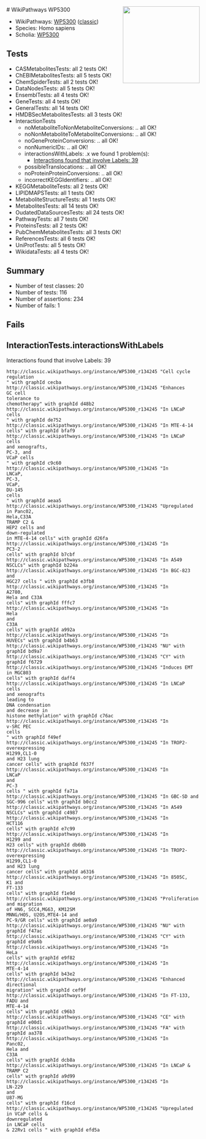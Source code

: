 <img style="float: right; width: 200px" src="https://upload.wikimedia.org/wikipedia/commons/thumb/8/83/Wplogo_with_text_500.png/640px-Wplogo_with_text_500.png" />
# WikiPathways WP5300

* WikiPathways: [WP5300](https://wikipathways.org/pathways/WP5300) ([classic](https://classic.wikipathways.org/instance/WP5300))
* Species: Homo sapiens
* Scholia: [WP5300](https://scholia.toolforge.org/wikipathways/WP5300)
## Tests
* CASMetabolitesTests: all 2 tests OK!
* ChEBIMetabolitesTests: all 5 tests OK!
* ChemSpiderTests: all 2 tests OK!
* DataNodesTests: all 5 tests OK!
* EnsemblTests: all 4 tests OK!
* GeneTests: all 4 tests OK!
* GeneralTests: all 14 tests OK!
* HMDBSecMetabolitesTests: all 3 tests OK!
* InteractionTests
    * noMetaboliteToNonMetaboliteConversions: .. all OK!
    * noNonMetaboliteToMetaboliteConversions: .. all OK!
    * noGeneProteinConversions: .. all OK!
    * nonNumericIDs: .. all OK!
    * interactionsWithLabels: .x we found 1 problem(s):
        * [Interactions found that involve Labels: 39](#fe97a8ff)
    * possibleTranslocations: .. all OK!
    * noProteinProteinConversions: .. all OK!
    * incorrectKEGGIdentifiers: .. all OK!
* KEGGMetaboliteTests: all 2 tests OK!
* LIPIDMAPSTests: all 1 tests OK!
* MetaboliteStructureTests: all 1 tests OK!
* MetabolitesTests: all 14 tests OK!
* OudatedDataSourcesTests: all 24 tests OK!
* PathwayTests: all 7 tests OK!
* ProteinsTests: all 2 tests OK!
* PubChemMetabolitesTests: all 3 tests OK!
* ReferencesTests: all 6 tests OK!
* UniProtTests: all 5 tests OK!
* WikidataTests: all 4 tests OK!


## Summary

* Number of test classes: 20
* Number of tests: 116
* Number of assertions: 234
* Number of fails: 1

## Fails

<a name="fe97a8ff" />

## InteractionTests.interactionsWithLabels

Interactions found that involve Labels: 39
```
http://classic.wikipathways.org/instance/WP5300_r134245 "Cell cycle
regulation
" with graphId cecba
http://classic.wikipathways.org/instance/WP5300_r134245 "Enhances
GC cell 
tolerance to
chemotherapy" with graphId d48b2
http://classic.wikipathways.org/instance/WP5300_r134245 "In LNCaP
cells 
" with graphId de752
http://classic.wikipathways.org/instance/WP5300_r134245 "In MTE-4-14 cells" with graphId bfaf9
http://classic.wikipathways.org/instance/WP5300_r134245 "In LNCaP cells 
and xenografts,
PC-3, and
VCaP cells
" with graphId c9c60
http://classic.wikipathways.org/instance/WP5300_r134245 "In
LNCaP,
PC-3,
VCaP,
DU-145
cells
" with graphId aeaa5
http://classic.wikipathways.org/instance/WP5300_r134245 "Upregulated
in Panc02, 
Hela,C33A
TRAMP C2 &
HEP2 cells and
down-regulated
in MTE-4-14 cells" with graphId d26fa
http://classic.wikipathways.org/instance/WP5300_r134245 "In
PC3-2
cells" with graphId b7cbf
http://classic.wikipathways.org/instance/WP5300_r134245 "In A549
NSCLCs" with graphId b224a
http://classic.wikipathways.org/instance/WP5300_r134245 "In BGC-823 and
HGC27 cells " with graphId e3fb8
http://classic.wikipathways.org/instance/WP5300_r134245 "In
A2780,
Hela and C33A
cells" with graphId fffc7
http://classic.wikipathways.org/instance/WP5300_r134245 "In
Hela
and
C33A
cells" with graphId a992a
http://classic.wikipathways.org/instance/WP5300_r134245 "In
HUVECs" with graphId b4b63
http://classic.wikipathways.org/instance/WP5300_r134245 "NU" with graphId bd9a7
http://classic.wikipathways.org/instance/WP5300_r134245 "CY" with graphId f6729
http://classic.wikipathways.org/instance/WP5300_r134245 "Induces EMT
in MGC803
cells" with graphId daff4
http://classic.wikipathways.org/instance/WP5300_r134245 "In LNCaP cells 
and xenografts
leading to
DNA condensation
and decrease in
histone methylation" with graphId c76ac
http://classic.wikipathways.org/instance/WP5300_r134245 "In 
v-SRC PEC
cells 
" with graphId f49ef
http://classic.wikipathways.org/instance/WP5300_r134245 "In TROP2-
overexpressing
H1299,CL1-0
and H23 lung
cancer cells" with graphId f637f
http://classic.wikipathways.org/instance/WP5300_r134245 "In
LNCaP
and
PC-3
cells " with graphId fa71a
http://classic.wikipathways.org/instance/WP5300_r134245 "In GBC-SD and
SGC-996 cells" with graphId b0cc2
http://classic.wikipathways.org/instance/WP5300_r134245 "In A549
NSCLCs" with graphId c4987
http://classic.wikipathways.org/instance/WP5300_r134245 "In
HCT116
cells" with graphId e7c99
http://classic.wikipathways.org/instance/WP5300_r134245 "In
H1299 and
H23 cells" with graphId db60b
http://classic.wikipathways.org/instance/WP5300_r134245 "In TROP2-
overexpressing
H1299,CL1-0
and H23 lung
cancer cells" with graphId a6316
http://classic.wikipathways.org/instance/WP5300_r134245 "In 8505C,
K1 and
FT-133 
cells" with graphId f1e9d
http://classic.wikipathways.org/instance/WP5300_r134245 "Proliferation and migration
of HN6, SCC4,MG63, KM12SM
MNNG/HOS, U2OS,MTE4-14 and
PC-9/GR cells" with graphId ae0a9
http://classic.wikipathways.org/instance/WP5300_r134245 "NU" with graphId f47ac
http://classic.wikipathways.org/instance/WP5300_r134245 "CY" with graphId e9a6b
http://classic.wikipathways.org/instance/WP5300_r134245 "In
HeLa
cells" with graphId e9f82
http://classic.wikipathways.org/instance/WP5300_r134245 "In
MTE-4-14 
cells" with graphId b43e2
http://classic.wikipathways.org/instance/WP5300_r134245 "Enhanced
directional
migration" with graphId cef9f
http://classic.wikipathways.org/instance/WP5300_r134245 "In FT-133,
FADU and
MTE-4-14 
cells" with graphId c96b3
http://classic.wikipathways.org/instance/WP5300_r134245 "CE" with graphId e00d1
http://classic.wikipathways.org/instance/WP5300_r134245 "FA" with graphId aa378
http://classic.wikipathways.org/instance/WP5300_r134245 "In
Panc02, 
Hela and 
C33A
cells" with graphId dcb8a
http://classic.wikipathways.org/instance/WP5300_r134245 "In LNCaP &
TRAMP C2 
cells" with graphId a9d99
http://classic.wikipathways.org/instance/WP5300_r134245 "In 
LN-229
and 
U87-MG
cells" with graphId f16cd
http://classic.wikipathways.org/instance/WP5300_r134245 "Upregulated
in VCaP cells &
downregulated
in LNCaP cells
& 22Rv1 cells " with graphId efd5a
```

